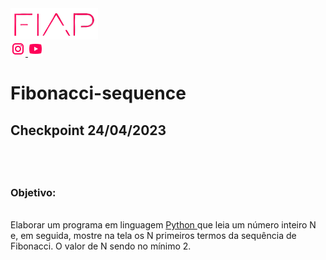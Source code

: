 <a href="https://www.fiap.com.br/">
<img src="fiap.png" width="140" height="50">
</a> <br>


<a href="https://www.instagram.com/fiapoficial/">
<img src="ig.png">
</a>

<a href="https://www.youtube.com/@FiapBrasil">
<img src="yt.png">
</a>

# Fibonacci-sequence

<h2> Checkpoint 24/04/2023 <h2>
  
<br>
  
  <h3>Objetivo:</h3>
  <br>
  Elaborar um programa em linguagem <a href="https://www.python.org/"> Python </a>que leia um número inteiro N e, em seguida, mostre na tela os N primeiros termos da sequência de Fibonacci. O valor de N sendo no mínimo 2.
